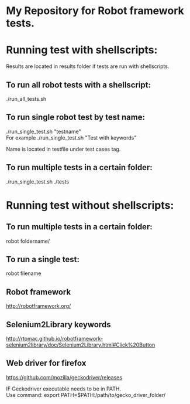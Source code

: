 # My Repository for Robot framework tests.  

# Running test with shellscripts:  
Results are located in results folder if tests are run with shellscripts.  

## To run all robot tests with a shellscript:  
./run_all_tests.sh  

## To run single robot test by test name:  
./run_single_test.sh "testname"  
For example ./run_single_test.sh "Test with keywords"  

Name is located in testfile under test cases tag.  

## To run multiple tests in a certain folder:  
./run_single_test.sh ./tests  

# Running test without shellscripts:  

## To run multiple tests in a certain folder:  
robot foldername/  

## To run a single test:  
robot filename  

## Robot framework  
http://robotframework.org/  

## Selenium2Library keywords  
http://rtomac.github.io/robotframework-selenium2library/doc/Selenium2Library.html#Click%20Button  

## Web driver for firefox  
https://github.com/mozilla/geckodriver/releases  

IF Geckodriver executable needs to be in PATH.  
Use command: export PATH=$PATH:/path/to/gecko_driver_folder/  
